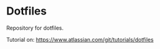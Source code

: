 # Dotfiles

Repository for dotfiles.

Tutorial on: https://www.atlassian.com/git/tutorials/dotfiles
